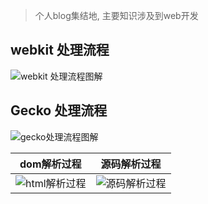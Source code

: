 > 个人blog集结地, 主要知识涉及到web开发

## webkit 处理流程
![webkit 处理流程图解](https://www.html5rocks.com/zh/tutorials/internals/howbrowserswork/webkitflow.png)

## Gecko 处理流程
![gecko处理流程图解](https://www.html5rocks.com/zh/tutorials/internals/howbrowserswork/image008.jpg)


| dom解析过程 | 源码解析过程|
|----------|:-------------:|
|![html解析过程](https://www.html5rocks.com/zh/tutorials/internals/howbrowserswork/image011.png) | ![源码解析过程](https://www.html5rocks.com/zh/tutorials/internals/howbrowserswork/image013.png) |
















































